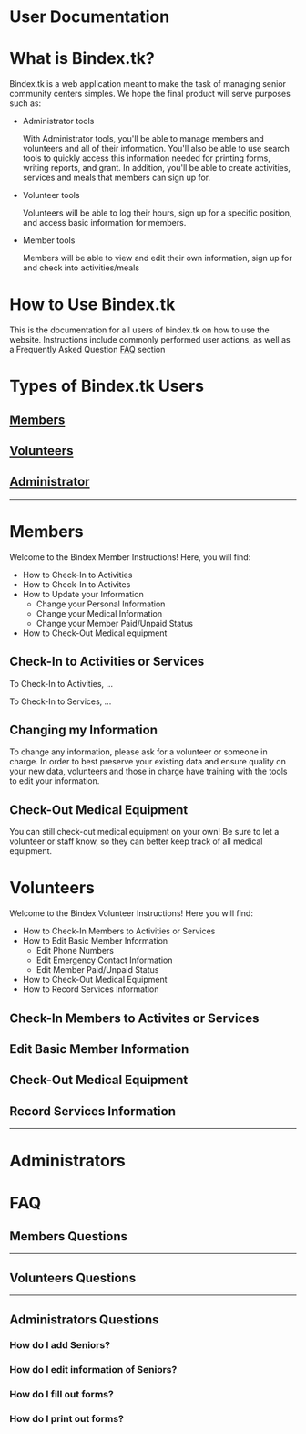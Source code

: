 # User Documentation

# What is Bindex.tk?

Bindex.tk is a web application meant to make the task of managing senior community centers simples. We hope the final product will serve purposes such as:
* Administrator tools

   With Administrator tools, you'll be able to manage members and volunteers and all of their information.
   You'll also be able to use search tools to quickly access this information needed for printing forms, writing reports, and grant.
   In addition, you'll be able to create activities, services and meals that members can sign up for.

* Volunteer tools

   Volunteers will be able to log their hours, sign up for a specific position, and access basic information for members.

* Member tools

   Members will be able to view and edit their own information, sign up for and check into activities/meals

# How to Use Bindex.tk

This is the documentation for all users of bindex.tk on how to use the website. Instructions include commonly performed user actions, as well as a Frequently Asked Question [FAQ](#faq) section

# Types of Bindex.tk Users

## [Members](#members)
## [Volunteers](#volunteers)
## [Administrator](#administrators)
---
# Members

Welcome to the Bindex Member Instructions! Here, you will find:
- How to Check-In to Activities
- How to Check-In to Activites
- How to Update your Information
    - Change your Personal Information
    - Change your Medical Information
    - Change your Member Paid/Unpaid Status
- How to Check-Out Medical equipment

## Check-In to Activities or Services

To Check-In to Activities, ...

To Check-In to Services, ...

## Changing my Information

To change any information, please ask for a volunteer or someone in charge. In order to best preserve your existing data and ensure quality on your new data, volunteers and those in charge have training with the tools to edit your information. 

## Check-Out Medical Equipment

You can still check-out medical equipment on your own! Be sure to let a volunteer or staff know, so they can better keep track of all medical equipment.

# Volunteers

Welcome to the Bindex Volunteer Instructions! Here you will find:

- How to Check-In Members to Activities or Services
- How to Edit Basic Member Information
    - Edit Phone Numbers
    - Edit Emergency Contact Information 
    - Edit Member Paid/Unpaid Status
- How to Check-Out Medical Equipment
- How to Record Services Information

## Check-In Members to Activites or Services

## Edit Basic Member Information

## Check-Out Medical Equipment

## Record Services Information

---
# Administrators




# FAQ
## Members Questions

---
## Volunteers Questions

---
## Administrators Questions

### How do I add Seniors?

### How do I edit information of Seniors?

### How do I fill out forms?

### How do I print out forms?

